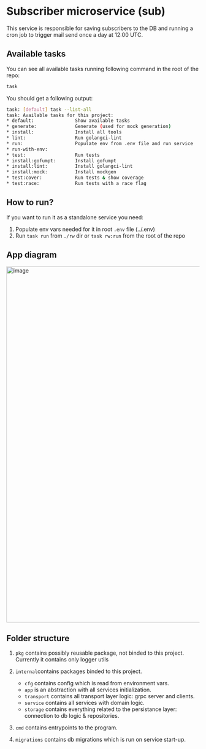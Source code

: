 # Subscriber microservice (sub)

This service is responsible for saving subscribers to the DB and running a cron job to trigger mail send once a day at 12:00 UTC.

## Available tasks

You can see all available tasks running following command in the root of the repo:

```sh
task
```

You should get a following output:

```sh
task: [default] task --list-all
task: Available tasks for this project:
* default:               Show available tasks
* generate:              Generate (used for mock generation)
* install:               Install all tools
* lint:                  Run golangci-lint
* run:                   Populate env from .env file and run service
* run-with-env:
* test:                  Run tests
* install:gofumpt:       Install gofumpt
* install:lint:          Install golangci-lint
* install:mock:          Install mockgen
* test:cover:            Run tests & show coverage
* test:race:             Run tests with a race flag
```

## How to run?

If you want to run it as a standalone service you need:

1. Populate env vars needed for it in root `.env` file (../.env)
2. Run `task run` from `./rw` dir or `task rw:run` from the root of the repo

## App diagram

<img width="930" alt="image" src="https://github.com/GenesisEducationKyiv/software-engineering-school-4-0-hrvadl/assets/93580374/eade84a7-314d-479b-a998-91974a59a118">

## Folder structure

1. `pkg` contains possibly reusable package, not binded to this project. Currently it contains only logger utils
2. `internal`contains packages binded to this project.

   - `cfg` contains config which is read from environment vars.
   - `app` is an abstraction with all services initialization.
   - `transport` contains all transport layer logic: grpc server and clients.
   - `service` contains all services with domain logic.
   - `storage` contains everything related to the persistance layer: connection to db logic & repositories.
4. `cmd` contains entrypoints to the program.
5. `migrations` contains db migrations which is run on service start-up.
